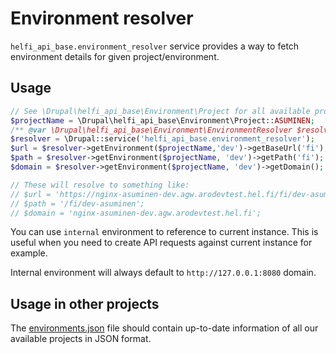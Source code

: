 # Environment resolver

`helfi_api_base.environment_resolver` service provides a way to fetch environment details for given project/environment.

## Usage

```php
// See \Drupal\helfi_api_base\Environment\Project for all available project constants.
$projectName = \Drupal\helfi_api_base\Environment\Project::ASUMINEN;
/** @var \Drupal\helfi_api_base\Environment\EnvironmentResolver $resolver */
$resolver = \Drupal::service('helfi_api_base.environment_resolver');
$url = $resolver->getEnvironment($projectName,'dev')->getBaseUrl('fi');
$path = $resolver->getEnvironment($projectName, 'dev')->getPath('fi');
$domain = $resolver->getEnvironment($projectName, 'dev')->getDomain();

// These will resolve to something like:
// $url = 'https://nginx-asuminen-dev.agw.arodevtest.hel.fi/fi/dev-asuminen';
// $path = '/fi/dev-asuminen';
// $domain = 'nginx-asuminen-dev.agw.arodevtest.hel.fi';
```

You can use `internal` environment to reference to current instance. This is useful when you need to create API requests against current instance for example.

Internal environment will always default to `http://127.0.0.1:8080` domain.

## Usage in other projects

The [environments.json](/fixtures/environments.json) file should contain up-to-date information of all our available projects in JSON format.
